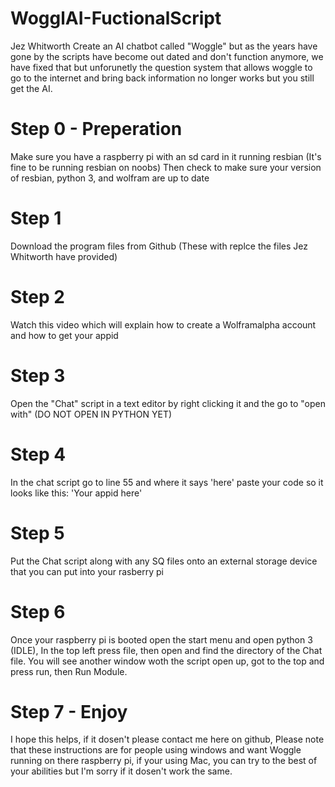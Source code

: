 # WogglAI-FuctionalScript
Jez Whitworth Create an AI chatbot called "Woggle" but as the years have gone by the scripts have become out dated and don't function anymore, we have fixed that but unforunetly the question system that allows woggle to go to the internet and bring back information no longer works but you still get the AI.

# Step 0 - Preperation
Make sure you have a raspberry pi with an sd card in it running resbian (It's fine to be running resbian on noobs)
Then check to make sure your version of resbian, python 3, and wolfram are up to date

# Step 1
Download the program files from Github (These with replce the files Jez Whitworth have provided)

# Step 2
Watch this video which will explain how to create a Wolframalpha account and how to get your appid

# Step 3
Open the "Chat" script in a text editor by right clicking it and the go to "open with" (DO NOT OPEN IN PYTHON YET)

# Step 4
In the chat script go to line 55 and where it says 'here' paste your code so it looks like this: 'Your appid here'

# Step 5 
Put the Chat script along with any SQ files onto an external storage device that you can put into your rasberry pi

# Step 6
Once your raspberry pi is booted open the start menu and open python 3 (IDLE), In the top left press file, then open and find the directory of the Chat file. You will see another window woth the script open up, got to the top and press run, then Run Module.

# Step 7 - Enjoy
I hope this helps, if it dosen't please contact me here on github, Please note that these instructions are for people using windows and want Woggle running on there raspberry pi, if your using Mac, you can try to the best of your abilities but I'm sorry if it dosen't work the same.
